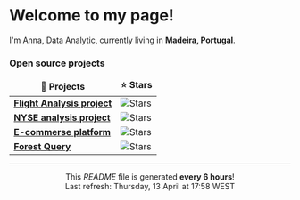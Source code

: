 <h1>Welcome to my page! </h1> 
I'm Anna, Data Analytic, currently living in <b> Madeira, Portugal</b>. </p>


<h3>Open source projects</h3>
<table>
  <thead align="center">
    <tr border: none;>
      <td><b>🎁 Projects</b></td>
      <td><b>⭐ Stars</b></td>
    </tr>
  </thead>
  <tbody>
     <tr>
       <td><a href="https://github.com/annatsf/flights-analysis-"><b>Flight Analysis project</b></a></td>
        <td><img alt="Stars" src="https://img.shields.io/github/stars/annatsf/react-simple-pull-to-refresh?style=flat-square&labelColor=343b41"/></td>
     </tr>
	<tr>
      <td><a href="https://github.com/annatsf/NYSE-analysis"><b>NYSE analysis project</b></a></td>
      <td><img alt="Stars" src="https://img.shields.io/github/stars/annatsf/Chrome-Extension-with-React-and-Typescript-Starter-Pack?style=flat-square&labelColor=343b41"/></td>
    </tr>
    <tr>
      <td><a href="https://github.com/annatsf/e-comm-platform"><b>E-commerse platform</b></a></td>
      <td><img alt="Stars" src="https://img.shields.io/github/stars/annatsf/nodejs-typescript-express-apollo-graphql-starter?style=flat-square&labelColor=343b41"/></td>
    </tr>
    <tr>
      <td><a href="https://github.com/annatsf/forest-query"><b>Forest Query</b></a></td>
      <td><img alt="Stars" src="https://img.shields.io/github/stars/annatsf/nodejs-typescript-express-apollo-graphql-starter?style=flat-square&labelColor=343b41"/></td>
    </tr>
  </tbody>
</table>


------------
<p align="center">This <i>README</i> file is generated <b>every 6 hours</b>!</br>Last refresh: Thursday, 13 April at 17:58 WEST<br /></p>

